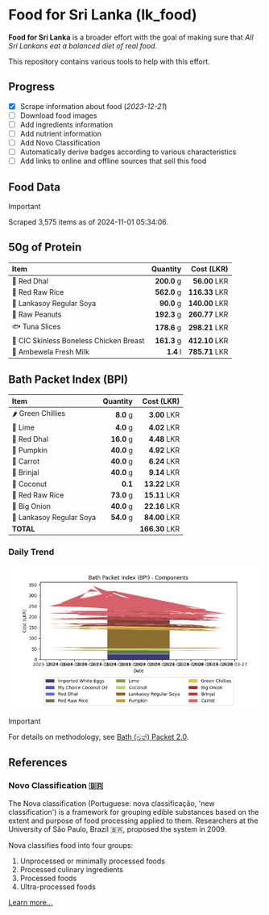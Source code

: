 # Food for Sri Lanka (lk_food)

**Food for Sri Lanka** is a broader effort with the goal of making sure that *All Sri Lankans eat a balanced diet of real food*.

This repository contains various tools to help with this effort.

## Progress

* [X] Scrape information about food (*2023-12-21*)
* [ ] Download food images
* [ ] Add ingredients information
* [ ] Add nutrient information
* [ ] Add Novo Classification
* [ ] Automatically derive badges according to various characteristics
* [ ] Add links to online and offline sources that sell this food

## Food Data

> [!IMPORTANT]
> Scraped 3,575 items as of 2024-11-01 05:34:06.

## 50g of Protein

<div id="table_protein">

Item | Quantity | Cost (LKR)
:--- | ---: | ---:
🍲 Red Dhal | **200.0** g | **56.00** LKR
🍚 Red Raw Rice | **562.0** g | **116.33** LKR
🍲 Lankasoy Regular Soya | **90.0** g | **140.00** LKR
🥜 Raw Peanuts | **192.3** g | **260.77** LKR
🐟 Tuna Slices | **178.6** g | **298.21** LKR
🍗 CIC Skinless Boneless Chicken Breast | **161.3** g | **412.10** LKR
🥛 Ambewela Fresh Milk | **1.4** l | **785.71** LKR

</div>

## Bath Packet Index (BPI)

<div id="table_bp">

Item | Quantity | Cost (LKR)
:--- | ---: | ---:
🌶️ Green Chillies | **8.0** g | **3.00** LKR
🍋 Lime | **4.0** g | **4.02** LKR
🍲 Red Dhal | **16.0** g | **4.48** LKR
🎃 Pumpkin | **40.0** g | **4.92** LKR
🥕 Carrot | **40.0** g | **6.24** LKR
🍆 Brinjal | **40.0** g | **9.14** LKR
🥥 Coconut | **0.1**  | **13.22** LKR
🍚 Red Raw Rice | **73.0** g | **15.11** LKR
🧅 Big Onion | **40.0** g | **22.16** LKR
🍲 Lankasoy Regular Soya | **54.0** g | **84.00** LKR
**TOTAL** |   | **166.30** LKR

</div>

### Daily Trend

![BPI](images/bpi.png)

> [!IMPORTANT]
> For details on methodology, see [Bath (බත්) Packet 2.0](https://medium.com/on-economics/bath-%E0%B6%B6%E0%B6%AD%E0%B7%8A-packet-2-0-f3e999c54bf5).

## References

### Novo Classification 🇧🇷

The Nova classification (Portuguese: nova classificação, 'new classification') is a framework for grouping edible substances based on the extent and purpose of food processing applied to them. Researchers at the University of São Paulo, Brazil 🇧🇷, proposed the system in 2009.

Nova classifies food into four groups:

1. Unprocessed or minimally processed foods
2. Processed culinary ingredients
3. Processed foods
4. Ultra-processed foods

[Learn more...](https://en.wikipedia.org/wiki/Nova_classification)
